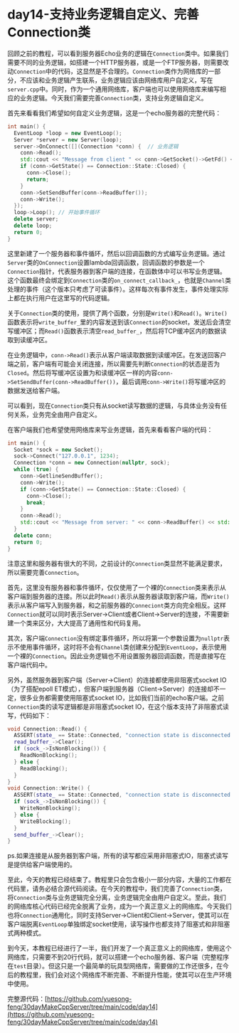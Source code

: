 # day14-支持业务逻辑自定义、完善Connection类

回顾之前的教程，可以看到服务器Echo业务的逻辑在`Connection`类中。如果我们需要不同的业务逻辑，如搭建一个HTTP服务器，或是一个FTP服务器，则需要改动`Connection`中的代码，这显然是不合理的。`Connection`类作为网络库的一部分，不应该和业务逻辑产生联系，业务逻辑应该由网络库用户自定义，写在`server.cpp`中。同时，作为一个通用网络库，客户端也可以使用网络库来编写相应的业务逻辑。今天我们需要完善`Connection`类，支持业务逻辑自定义。

首先来看看我们希望如何自定义业务逻辑，这是一个echo服务器的完整代码：
```cpp
int main() {
  EventLoop *loop = new EventLoop();
  Server *server = new Server(loop);
  server->OnConnect([](Connection *conn) {  // 业务逻辑
    conn->Read();
    std::cout << "Message from client " << conn->GetSocket()->GetFd() << ": " << conn->ReadBuffer() << std::endl;
    if (conn->GetState() == Connection::State::Closed) {
      conn->Close();
      return;
    }
    conn->SetSendBuffer(conn->ReadBuffer());
    conn->Write();
  });
  loop->Loop(); // 开始事件循环
  delete server;
  delete loop;
  return 0;
}
```
这里新建了一个服务器和事件循环，然后以回调函数的方式编写业务逻辑。通过`Server`类的`OnConnection`设置lambda回调函数，回调函数的参数是一个`Connection`指针，代表服务器到客户端的连接，在函数体中可以书写业务逻辑。这个函数最终会绑定到`Connection`类的`on_connect_callback_`，也就是`Channel`类处理的事件（这个版本只考虑了可读事件）。这样每次有事件发生，事件处理实际上都在执行用户在这里写的代码逻辑。

关于`Connection`类的使用，提供了两个函数，分别是`Write()`和`Read()`。`Write()`函数表示将`write_buffer_`里的内容发送到该`Connection`的socket，发送后会清空写缓冲区；而`Read()`函数表示清空`read_buffer_`，然后将TCP缓冲区内的数据读取到读缓冲区。

在业务逻辑中，`conn->Read()`表示从客户端读取数据到读缓冲区。在发送回客户端之前，客户端有可能会关闭连接，所以需要先判断`Connection`的状态是否为`Closed`。然后将写缓冲区设置为和读缓冲区一样的内容`conn->SetSendBuffer(conn->ReadBuffer())`，最后调用`conn->Write()`将写缓冲区的数据发送给客户端。

可以看到，现在`Connection`类只有从socket读写数据的逻辑，与具体业务没有任何关系，业务完全由用户自定义。

在客户端我们也希望使用网络库来写业务逻辑，首先来看看客户端的代码：
```cpp
int main() {
  Socket *sock = new Socket();
  sock->Connect("127.0.0.1", 1234);
  Connection *conn = new Connection(nullptr, sock);
  while (true) {
    conn->GetlineSendBuffer();
    conn->Write();
    if (conn->GetState() == Connection::State::Closed) {
      conn->Close();
      break;
    }
    conn->Read();
    std::cout << "Message from server: " << conn->ReadBuffer() << std::endl;
  }
  delete conn;
  return 0;
}
```
注意这里和服务器有很大的不同，之前设计的`Connection`类显然不能满足要求，所以需要完善`Connection`。

首先，这里没有服务器和事件循环，仅仅使用了一个裸的`Connection`类来表示从客户端到服务器的连接。所以此时`Read()`表示从服务器读取到客户端，而`Write()`表示从客户端写入到服务器，和之前服务器的`Conneciont`类方向完全相反。这样`Connection`就可以同时表示Server->Client或者Client->Server的连接，不需要新建一个类来区分，大大提高了通用性和代码复用。

其次，客户端`Connection`没有绑定事件循环，所以将第一个参数设置为`nullptr`表示不使用事件循环，这时将不会有`Channel`类创建来分配到`EventLoop`，表示使用一个裸的`Connection`。因此业务逻辑也不用设置服务器回调函数，而是直接写在客户端代码中。

另外，虽然服务器到客户端（Server->Client）的连接都使用非阻塞式socket IO（为了搭配epoll ET模式），但客户端到服务器（Client->Server）的连接却不一定，很多业务都需要使用阻塞式socket IO，比如我们当前的echo客户端。之前`Connection`类的读写逻辑都是非阻塞式socket IO，在这个版本支持了非阻塞式读写，代码如下：
```cpp
void Connection::Read() {
  ASSERT(state_ == State::Connected, "connection state is disconnected!");
  read_buffer_->Clear();
  if (sock_->IsNonBlocking()) {
    ReadNonBlocking();
  } else {
    ReadBlocking();
  }
}
void Connection::Write() {
  ASSERT(state_ == State::Connected, "connection state is disconnected!");
  if (sock_->IsNonBlocking()) {
    WriteNonBlocking();
  } else {
    WriteBlocking();
  }
  send_buffer_->Clear();
}
```
ps.如果连接是从服务器到客户端，所有的读写都应采用非阻塞式IO，阻塞式读写是提供给客户端使用的。

至此，今天的教程已经结束了。教程里只会包含极小一部分内容，大量的工作都在代码里，请务必结合源代码阅读。在今天的教程中，我们完善了`Connection`类，将`Connection`类与业务逻辑完全分离，业务逻辑完全由用户自定义。至此，我们的网络库核心代码已经完全脱离了业务，成为一个真正意义上的网络库。今天我们也将`Connection`通用化，同时支持Server->Client和Client->Server，使其可以在客户端脱离`EventLoop`单独绑定socket使用，读写操作也都支持了阻塞式和非阻塞式两种模式。

到今天，本教程已经进行了一半，我们开发了一个真正意义上的网络库，使用这个网络库，只需要不到20行代码，就可以搭建一个echo服务器、客户端（完整程序在`test`目录）。但这只是一个最简单的玩具型网络库，需要做的工作还很多，在今后的教程里，我们会对这个网络库不断完善、不断提升性能，使其可以在生产环境中使用。

完整源代码：[https://github.com/yuesong-feng/30dayMakeCppServer/tree/main/code/day14](https://github.com/yuesong-feng/30dayMakeCppServer/tree/main/code/day14)